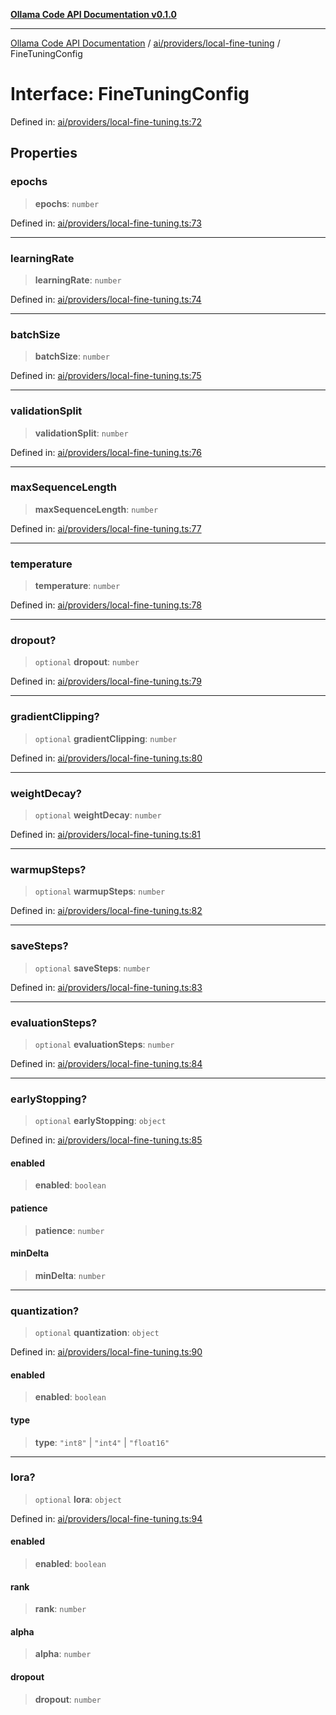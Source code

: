 [**Ollama Code API Documentation v0.1.0**](../../../../README.md)

***

[Ollama Code API Documentation](../../../../modules.md) / [ai/providers/local-fine-tuning](../README.md) / FineTuningConfig

# Interface: FineTuningConfig

Defined in: [ai/providers/local-fine-tuning.ts:72](https://github.com/erichchampion/ollama-code/blob/183876b4797e673d6e7563c8838e3394af95f5a5/ollama-code/src/ai/providers/local-fine-tuning.ts#L72)

## Properties

### epochs

> **epochs**: `number`

Defined in: [ai/providers/local-fine-tuning.ts:73](https://github.com/erichchampion/ollama-code/blob/183876b4797e673d6e7563c8838e3394af95f5a5/ollama-code/src/ai/providers/local-fine-tuning.ts#L73)

***

### learningRate

> **learningRate**: `number`

Defined in: [ai/providers/local-fine-tuning.ts:74](https://github.com/erichchampion/ollama-code/blob/183876b4797e673d6e7563c8838e3394af95f5a5/ollama-code/src/ai/providers/local-fine-tuning.ts#L74)

***

### batchSize

> **batchSize**: `number`

Defined in: [ai/providers/local-fine-tuning.ts:75](https://github.com/erichchampion/ollama-code/blob/183876b4797e673d6e7563c8838e3394af95f5a5/ollama-code/src/ai/providers/local-fine-tuning.ts#L75)

***

### validationSplit

> **validationSplit**: `number`

Defined in: [ai/providers/local-fine-tuning.ts:76](https://github.com/erichchampion/ollama-code/blob/183876b4797e673d6e7563c8838e3394af95f5a5/ollama-code/src/ai/providers/local-fine-tuning.ts#L76)

***

### maxSequenceLength

> **maxSequenceLength**: `number`

Defined in: [ai/providers/local-fine-tuning.ts:77](https://github.com/erichchampion/ollama-code/blob/183876b4797e673d6e7563c8838e3394af95f5a5/ollama-code/src/ai/providers/local-fine-tuning.ts#L77)

***

### temperature

> **temperature**: `number`

Defined in: [ai/providers/local-fine-tuning.ts:78](https://github.com/erichchampion/ollama-code/blob/183876b4797e673d6e7563c8838e3394af95f5a5/ollama-code/src/ai/providers/local-fine-tuning.ts#L78)

***

### dropout?

> `optional` **dropout**: `number`

Defined in: [ai/providers/local-fine-tuning.ts:79](https://github.com/erichchampion/ollama-code/blob/183876b4797e673d6e7563c8838e3394af95f5a5/ollama-code/src/ai/providers/local-fine-tuning.ts#L79)

***

### gradientClipping?

> `optional` **gradientClipping**: `number`

Defined in: [ai/providers/local-fine-tuning.ts:80](https://github.com/erichchampion/ollama-code/blob/183876b4797e673d6e7563c8838e3394af95f5a5/ollama-code/src/ai/providers/local-fine-tuning.ts#L80)

***

### weightDecay?

> `optional` **weightDecay**: `number`

Defined in: [ai/providers/local-fine-tuning.ts:81](https://github.com/erichchampion/ollama-code/blob/183876b4797e673d6e7563c8838e3394af95f5a5/ollama-code/src/ai/providers/local-fine-tuning.ts#L81)

***

### warmupSteps?

> `optional` **warmupSteps**: `number`

Defined in: [ai/providers/local-fine-tuning.ts:82](https://github.com/erichchampion/ollama-code/blob/183876b4797e673d6e7563c8838e3394af95f5a5/ollama-code/src/ai/providers/local-fine-tuning.ts#L82)

***

### saveSteps?

> `optional` **saveSteps**: `number`

Defined in: [ai/providers/local-fine-tuning.ts:83](https://github.com/erichchampion/ollama-code/blob/183876b4797e673d6e7563c8838e3394af95f5a5/ollama-code/src/ai/providers/local-fine-tuning.ts#L83)

***

### evaluationSteps?

> `optional` **evaluationSteps**: `number`

Defined in: [ai/providers/local-fine-tuning.ts:84](https://github.com/erichchampion/ollama-code/blob/183876b4797e673d6e7563c8838e3394af95f5a5/ollama-code/src/ai/providers/local-fine-tuning.ts#L84)

***

### earlyStopping?

> `optional` **earlyStopping**: `object`

Defined in: [ai/providers/local-fine-tuning.ts:85](https://github.com/erichchampion/ollama-code/blob/183876b4797e673d6e7563c8838e3394af95f5a5/ollama-code/src/ai/providers/local-fine-tuning.ts#L85)

#### enabled

> **enabled**: `boolean`

#### patience

> **patience**: `number`

#### minDelta

> **minDelta**: `number`

***

### quantization?

> `optional` **quantization**: `object`

Defined in: [ai/providers/local-fine-tuning.ts:90](https://github.com/erichchampion/ollama-code/blob/183876b4797e673d6e7563c8838e3394af95f5a5/ollama-code/src/ai/providers/local-fine-tuning.ts#L90)

#### enabled

> **enabled**: `boolean`

#### type

> **type**: `"int8"` \| `"int4"` \| `"float16"`

***

### lora?

> `optional` **lora**: `object`

Defined in: [ai/providers/local-fine-tuning.ts:94](https://github.com/erichchampion/ollama-code/blob/183876b4797e673d6e7563c8838e3394af95f5a5/ollama-code/src/ai/providers/local-fine-tuning.ts#L94)

#### enabled

> **enabled**: `boolean`

#### rank

> **rank**: `number`

#### alpha

> **alpha**: `number`

#### dropout

> **dropout**: `number`

